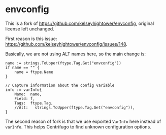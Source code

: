 # envconfig

This is a fork of https://github.com/kelseyhightower/envconfig, original license left unchanged.

First reason is this issue: https://github.com/kelseyhightower/envconfig/issues/148.

Basically, we are not using ALT names here, so the main change is:

```
name := strings.ToUpper(ftype.Tag.Get("envconfig"))
if name == "" {
    name = ftype.Name
}

// Capture information about the config variable
info := varInfo{
    Name:  name,
    Field: f,
    Tags:  ftype.Tag,
    //Alt:   strings.ToUpper(ftype.Tag.Get("envconfig")),
}
```

The second reason of fork is that we use exported `VarInfo` here instead of `varInfo`. This helps Centrifugo to find unknown configuration options.
